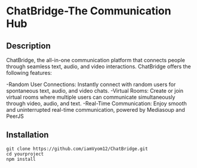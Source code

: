 # ChatBridge-The Communication Hub


## Description
ChatBridge, the all-in-one communication platform that connects people through seamless text, audio, and video interactions. ChatBridge offers the following features:

-Random User Connections: Instantly connect with random users for spontaneous text, audio, and video chats.
-Virtual Rooms: Create or join virtual rooms where multiple users can communicate simultaneously through video, audio, and text.
-Real-Time Communication: Enjoy smooth and uninterrupted real-time communication, powered by Mediasoup and PeerJS

## Installation
```
git clone https://github.com/iamVyom12/ChatBridge.git
cd yourproject
npm install